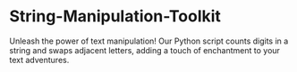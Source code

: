 # String-Manipulation-Toolkit
Unleash the power of text manipulation! Our Python script counts digits in a string and swaps adjacent letters, adding a touch of enchantment to your text adventures.
